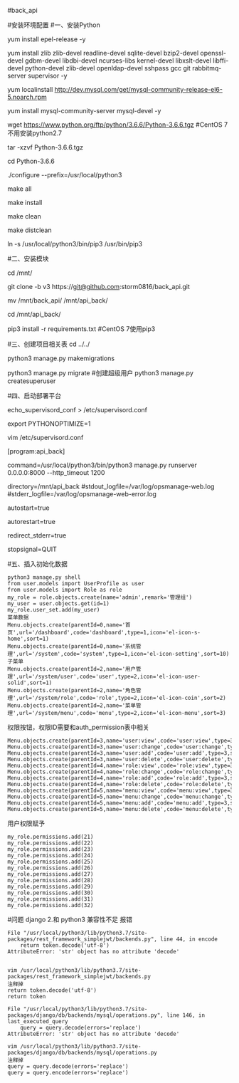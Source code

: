 #back_api

#安装环境配置
#一、安装Python

yum install epel-release -y

yum install zlib zlib-devel readline-devel sqlite-devel bzip2-devel openssl-devel gdbm-devel libdbi-devel ncurses-libs kernel-devel libxslt-devel libffi-devel python-devel zlib-devel openldap-devel sshpass gcc git rabbitmq-server supervisor -y

yum localinstall http://dev.mysql.com/get/mysql-community-release-el6-5.noarch.rpm

yum install mysql-community-server mysql-devel -y

wget https://www.python.org/ftp/python/3.6.6/Python-3.6.6.tgz  #CentOS 7不用安装python2.7

tar -xzvf Python-3.6.6.tgz

cd Python-3.6.6

./configure --prefix=/usr/local/python3

make all

make install

make clean

make distclean  

ln -s /usr/local/python3/bin/pip3 /usr/bin/pip3

#二、安装模块

cd /mnt/

git clone -b v3 https://git@github.com:storm0816/back_api.git

mv /mnt/back_api/ /mnt/api_back/

cd /mnt/api_back/

pip3 install -r requirements.txt  #CentOS 7使用pip3


#三、创建项目相关表
cd ../../


python3 manage.py makemigrations

python3 manage.py migrate
#创建超级用户
python3 manage.py createsuperuser

#四、启动部署平台

echo_supervisord_conf > /etc/supervisord.conf

export PYTHONOPTIMIZE=1

vim /etc/supervisord.conf

[program:api_back]


command=/usr/local/python3/bin/python3 manage.py runserver 0.0.0.0:8000 --http_timeout 1200

directory=/mnt/api_back
#stdout_logfile=/var/log/opsmanage-web.log   
#stderr_logfile=/var/log/opsmanage-web-error.log

autostart=true

autorestart=true

redirect_stderr=true

stopsignal=QUIT


#五、插入初始化数据
```
python3 manage.py shell
from user.models import UserProfile as user
from user.models import Role as role
my_role = role.objects.create(name='admin',remark='管理组')
my_user = user.objects.get(id=1)
my_role.user_set.add(my_user)
菜单数据
Menu.objects.create(parentId=0,name='首页',url='/dashboard',code='dashboard',type=1,icon='el-icon-s-home',sort=1)
Menu.objects.create(parentId=0,name='系统管理',url='/system',code='system',type=1,icon='el-icon-setting',sort=10)
子菜单
Menu.objects.create(parentId=2,name='用户管理',url='/system/user',code='user',type=2,icon='el-icon-user-solid',sort=1)
Menu.objects.create(parentId=2,name='角色管理',url='/system/role',code='role',type=2,icon='el-icon-coin',sort=2)
Menu.objects.create(parentId=2,name='菜单管理',url='/system/menu',code='menu',type=2,icon='el-icon-menu',sort=3)
```
权限按钮，权限ID需要和auth_permission表中相关
```
Menu.objects.create(parentId=3,name='user:view',code='user:view',type=3,sort=1,permissionId=28)
Menu.objects.create(parentId=3,name='user:change',code='user:change',type=3,sort=2,permissionId=26)
Menu.objects.create(parentId=3,name='user:add',code='user:add',type=3,sort=3,permissionId=25)
Menu.objects.create(parentId=3,name='user:delete',code='user:delete',type=3,sort=4,permissionId=27)
Menu.objects.create(parentId=4,name='role:view',code='role:view',type=3,sort=1,permissionId=24)
Menu.objects.create(parentId=4,name='role:change',code='role:change',type=3,sort=2,permissionId=22)
Menu.objects.create(parentId=4,name='role:add',code='role:add',type=3,sort=3,permissionId=21)
Menu.objects.create(parentId=4,name='role:delete',code='role:delete',type=3,sort=4,permissionId=23)
Menu.objects.create(parentId=5,name='menu:view',code='menu:view',type=3,sort=1,permissionId=32)
Menu.objects.create(parentId=5,name='menu:change',code='menu:change',type=3,sort=2,permissionId=30)
Menu.objects.create(parentId=5,name='menu:add',code='menu:add',type=3,sort=3,permissionId=29)
Menu.objects.create(parentId=5,name='menu:delete',code='menu:delete',type=3,sort=4,permissionId=31)
```
用户权限赋予
```
my_role.permissions.add(21)
my_role.permissions.add(22)
my_role.permissions.add(23)
my_role.permissions.add(24)
my_role.permissions.add(25)
my_role.permissions.add(26)
my_role.permissions.add(27)
my_role.permissions.add(28)
my_role.permissions.add(29)
my_role.permissions.add(30)
my_role.permissions.add(31)
my_role.permissions.add(32)
```
#问题
django 2.和 python3   兼容性不足
报错
```
File "/usr/local/python3/lib/python3.7/site-packages/rest_framework_simplejwt/backends.py", line 44, in encode
    return token.decode('utf-8')
AttributeError: 'str' object has no attribute 'decode'


vim /usr/local/python3/lib/python3.7/site-packages/rest_framework_simplejwt/backends.py
注释掉
return token.decode('utf-8')
return token
```
```
File "/usr/local/python3/lib/python3.7/site-packages/django/db/backends/mysql/operations.py", line 146, in last_executed_query
    query = query.decode(errors='replace')
AttributeError: 'str' object has no attribute 'decode'

vim /usr/local/python3/lib/python3.7/site-packages/django/db/backends/mysql/operations.py
注释掉
query = query.decode(errors='replace')
query = query.encode(errors='replace')
```



